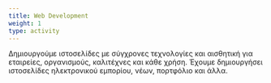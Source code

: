 ```yaml
---
title: Web Development
weight: 1
type: activity
---
```

Δημιουργούμε ιστοσελίδες με σύγχρονες τεχνολογίες και αισθητική για εταιρείες, οργανισμούς, καλιτέχνες και κάθε χρήση. Έχουμε δημιουργήσει ιστοσελίδες ηλεκτρονικού εμπορίου, νέων, πορτφόλιο και άλλα.
